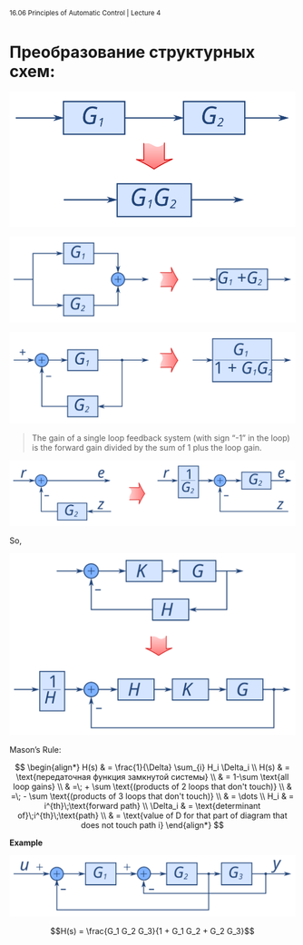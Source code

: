 ﻿<sup>16.06 Principles of Automatic Control | Lecture 4</sup>


# Преобразование структурных схем:

![Cхема 1](images/4/4-block-diagram-1.svg)

![Cхема 2](images/4/4-block-diagram-2.svg)

![Cхема 3](images/4/4-block-diagram-3.svg)

>The gain of a single loop feedback system (with sign “-1” in the loop) is the forward gain divided by the sum of 1 plus the loop gain.

![Cхема 4](images/4/4-block-diagram-4.svg)

So,

![Cхема 5](images/4/4-block-diagram-5.svg)


Mason’s Rule:

$$
\begin{align*}
 H(s)     & = \frac{1}{\Delta} \sum_{i} H_i \Delta_i                                \\
 H(s)     & = \text{передаточная функция замкнутой системы}                                   \\
          & = 1-\sum \text{all loop gains}                                          \\
          & =\; + \sum \text{(products of 2 loops that don't touch)}                \\
          & =\; - \sum \text{(products of 3 loops that don't touch)}                \\
          & = \dots                                                                 \\
 H_i      & = i^{th}\;\text{forward path}                                           \\
 \Delta_i & = \text{determinant of}\;i^{th}\;\text{path}                            \\
          & = \text{value of D for that part of diagram that does not touch path i}
\end{align*}
$$

**Example**

![Пример](images/4/4-example.svg)

$$H(s) = \frac{G_1 G_2 G_3}{1 + G_1 G_2 + G_2 G_3}$$
